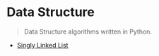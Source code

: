 # Data Structure 

> Data Structure algorithms written in Python.

* [Singly Linked List](./SinglyLinkedList.py)
